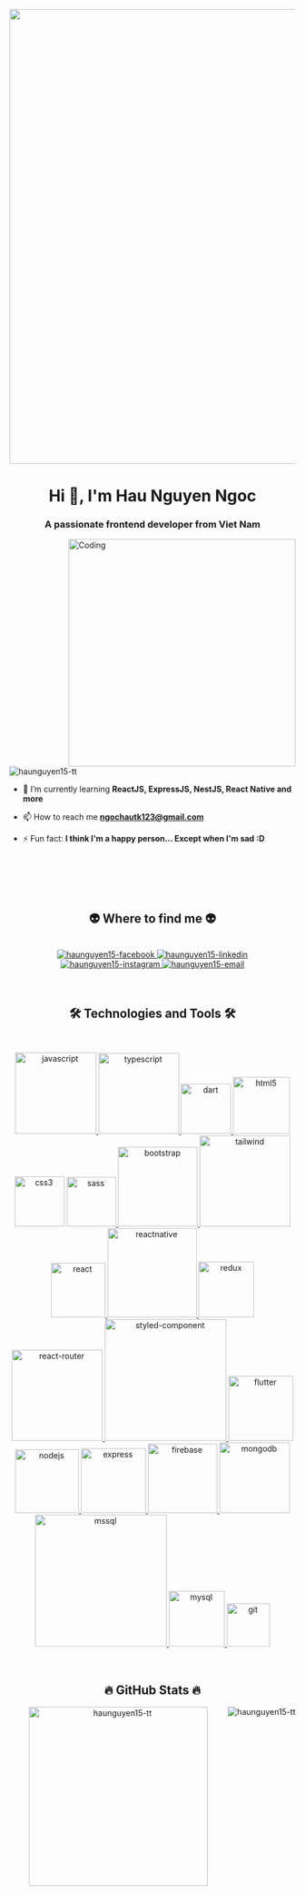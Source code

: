 
<p align="center">
  <img width="800"  src="https://media.licdn.com/dms/image/C4E12AQHohaaJm6qNNw/article-cover_image-shrink_600_2000/0/1630526455370?e=1687996800&v=beta&t=PgjbIFKkhjFCSIRod2qVqew1MeEHRWTpe0-r-xt-vVw">
</p>

<h1 align="center">Hi 👋, I'm Hau Nguyen Ngoc</h1>
<h3 align="center">A passionate frontend developer from Viet Nam</h3>


<img align="right" alt="Coding" width="400" src="https://camo.githubusercontent.com/cae12fddd9d6982901d82580bdf321d81fb299141098ca1c2d4891870827bf17/68747470733a2f2f6d69726f2e6d656469756d2e636f6d2f6d61782f313336302f302a37513379765349765f7430696f4a2d5a2e676966"/>

<p align="left"> <img src="https://komarev.com/ghpvc/?username=haunguyen15-tt&label=Profile%20views&color=0e75b6&style=flat" alt="haunguyen15-tt" /> </p>

- 🌱 I’m currently learning **ReactJS, ExpressJS, NestJS, React Native and more**

- 📫 How to reach me **ngochautk123@gmail.com**

- ⚡ Fun fact: **I think I'm a happy person... Except when I'm sad :D**

<br>
<br>
<br>
<br>

<h2 align="center">👽 Where to find me 👽</h2>
<br>
<div align="center">
  <a href="https://www.facebook.com/demons1502" target="blank">
    <img src="https://img.icons8.com/bubbles/100/000000/facebook-new.png" alt="haunguyen15-facebook" />
  </a>
  <a href="https://www.linkedin.com/in/hau-nguyen-ngoc-665b60238/" target="blank">
    <img src="https://img.icons8.com/bubbles/100/000000/linkedin.png" alt="haunguyen15-linkedin" />
  </a>
  <a href="https://www.instagram.com/nnhauuu.15/" target="blank">
    <img src="https://img.icons8.com/bubbles/100/000000/instagram.png" alt="haunguyen15-instagram" />
  </a>
  <a href="mailto:ngochautk123@gmail.com" target="top">
    <img src="https://img.icons8.com/bubbles/100/000000/apple-mail.png" alt="haunguyen15-email" />
  </a>
</div>

<br>
<br>

<h2 align="center">🛠 Technologies and Tools 🛠</h2>
<br>
<p align="center"> 
  <!-- Languages    -->
  <a href="https://developer.mozilla.org/en-US/docs/Web/JavaScript" target="_blank" rel="noreferrer"> <img src="https://img.shields.io/badge/JavaScript-F7DF1E?style=for-the-badge&logo=JavaScript&logoColor=white" alt="javascript" width="143" /> </a> 
  <a href="https://www.typescriptlang.org/" target="_blank" rel="noreferrer"> <img src="https://img.shields.io/badge/TypeScript-007ACC?style=for-the-badge&logo=typescript&logoColor=white" alt="typescript" width="142"/>     </a> 
  <a href="https://dart.dev" target="_blank" rel="noreferrer"> <img src="https://img.shields.io/badge/Dart-0175C2?style=for-the-badge&logo=dart&logoColor=white" alt="dart" width="88"> </a> 
  <a href="https://www.w3.org/html/" target="_blank" rel="noreferrer"> <img src="https://img.shields.io/badge/HTML5-E34F26?style=for-the-badge&logo=html5&logoColor=white" alt="html5" width="100"/> </a>
  <!--  Styles    -->
  <a href="https://www.w3schools.com/css/" target="_blank" rel="noreferrer"> <img src="https://img.shields.io/badge/CSS3-1572B6?style=for-the-badge&logo=css3&logoColor=white" alt="css3" width="88"/></a> 
  <a href="https://sass-lang.com" target="_blank" rel="noreferrer"> <img src="https://img.shields.io/badge/Sass-CC6699?style=for-the-badge&logo=sass&logoColor=white" alt="sass" width="87" /> </a>
  <a  href="https://getbootstrap.com" target="_blank" rel="noreferrer"> <img src="https://img.shields.io/badge/Bootstrap-563D7C?style=for-the-badge&logo=bootstrap&logoColor=white" alt="bootstrap" width="140" /> </a> 
  <a href="https://tailwindcss.com/" target="_blank" rel="noreferrer"> <img src="https://img.shields.io/badge/Tailwind_CSS-38B2AC?style=for-the-badge&logo=tailwind-css&logoColor=white" alt="tailwind" width="160" /> </a>
  <!--  Libraries and frameworks  -->
  <a href="https://reactjs.org/" target="_blank" rel="noreferrer"> <img src="https://img.shields.io/badge/React-20232A?style=for-the-badge&logo=react&logoColor=61DAFB" alt="react" width="96" />     </a>
  <a href="https://reactnative.dev/" target="_blank" rel="noreferrer"> <img src="https://img.shields.io/badge/React_Native-20232A?style=for-the-badge&logo=react&logoColor=61DAFB" alt="reactnative" width="157" /> </a>
  <a href="https://redux.js.org" target="_blank" rel="noreferrer"> <img src="https://img.shields.io/badge/Redux-593D88?style=for-the-badge&logo=redux&logoColor=white" alt="redux" width="98" />     </a> 
  <a href="https://reactrouter.com/en/main" target="_blank" rel="noreferrer"> <img src="https://img.shields.io/badge/React_Router-CA4245?style=for-the-badge&logo=react-router&logoColor=white" alt="react-router" width="160" /> </a>
  <a href="https://styled-components.com/" target="_blank" rel="noreferrer"> <img src="https://img.shields.io/badge/styled--components-DB7093?style=for-the-badge&logo=styled-components&logoColor=white" alt="styled-component" width="214" /> </a>
  <a href="https://flutter.dev" target="_blank" rel="noreferrer"> <img src="https://img.shields.io/badge/Flutter-02569B?style=for-the-badge&logo=flutter&logoColor=white" alt="flutter" width="114" /> </a>
  <a href="https://nodejs.org" target="_blank" rel="noreferrer"> <img src="https://img.shields.io/badge/Node.js-43853D?style=for-the-badge&logo=node.js&logoColor=white" alt="nodejs" width="112" /> </a>
  <a href="https://expressjs.com" target="_blank" rel="noreferrer"> <img src="https://img.shields.io/badge/Express.js-404D59?style=for-the-badge" alt="express" width="114"/> </a> 
  <!-- Databases   -->
  <a href="https://firebase.google.com/" target="_blank" rel="noreferrer"> <img src="https://img.shields.io/badge/Firebase-039BE5?style=for-the-badge&logo=Firebase&logoColor=white" alt="firebase" width="122"/> </a> 
  <a href="https://www.mongodb.com/" target="_blank" rel="noreferrer"> <img src="https://img.shields.io/badge/MongoDB-4EA94B?style=for-the-badge&logo=mongodb&logoColor=white" alt="mongodb" width="124" /> </a>
  <a href="https://www.microsoft.com/en-us/sql-server" target="_blank" rel="noreferrer"> <img src="https://img.shields.io/badge/Microsoft%20SQL%20Server-CC2927?style=for-the-badge&logo=microsoft%20sql%20server&logoColor=white" alt="mssql" width="232" /> </a> 
  <a href="https://www.mysql.com/" target="_blank" rel="noreferrer"> <img src="https://img.shields.io/badge/MySQL-005C84?style=for-the-badge&logo=mysql&logoColor=white" alt="mysql" width="98" /> </a>
  <!--  Tools  -->
  <a href="https://git-scm.com/" target="_blank" rel="noreferrer"> <img src="https://img.shields.io/badge/GIT-E44C30?style=for-the-badge&logo=git&logoColor=white" alt="git" width="76" /> </a> 
</p>

<br>
<h2 align="center">🔥 GitHub Stats 🔥</h2>
<div align=center>
  <span><img  width="315" align="center" src="https://github-readme-stats.vercel.app/api/top-langs?username=haunguyen15-tt&show_icons=true&locale=en&layout=compact&title_color=61dafb&text_color=ffffff&icon_color=61dafb&bg_color=20232a&border_color=61dafb&hide_border=true" alt="haunguyen15-tt" /></span>
  <span><img align="right" src="https://github-readme-stats.vercel.app/api?username=haunguyen15-tt&show_icons=true&locale=en&theme=react&border_color=61dafb&hide_border=true" alt="haunguyen15-tt" /></span>
</div>
